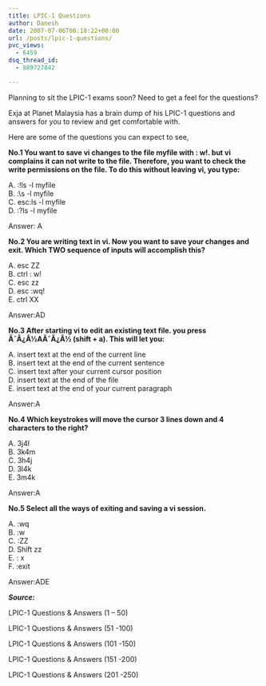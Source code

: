 ```yaml
---
title: LPIC-1 Questions
author: Danesh
date: 2007-07-06T06:18:22+00:00
url: /posts/lpic-1-questions/
pvc_views:
  - 6459
dsq_thread_id:
  - 889727842

---
```

Planning to sit the LPIC-1 exams soon? Need to get a feel for the questions?

Exja at Planet Malaysia has a brain dump of his LPIC-1 questions and answers for you to review and get comfortable with.

Here are some of the questions you can expect to see,

**No.1 You want to save vi changes to the file myfile with : w!. but vi complains it can not write to the file. Therefore, you want to check the write permissions on the file. To do this without leaving vi, you type:**

A. :!ls -l myfile  
B. :\s -l myfile  
C. esc:ls -l myfile  
D. :?ls -l myfile

Answer: A

**No.2 You are writing text in vi. Now you want to save your changes and exit. Which TWO sequence of inputs will accomplish this?**

A. esc ZZ  
B. ctrl : w!  
C. esc zz  
D. esc :wq!  
E. ctrl XX

Answer:AD

**No.3 After starting vi to edit an existing text file. you press Ã¯Â¿Â½AÃ¯Â¿Â½ (shift + a). This will let you:**

A. insert text at the end of the current line  
B. insert text at the end of the current sentence  
C. insert text after your current cursor position  
D. insert text at the end of the file  
E. insert text at the end of your current paragraph

Answer:A

**No.4 Which keystrokes will move the cursor 3 lines down and 4 characters to the right?**

A. 3j4l  
B. 3k4m  
C. 3h4j  
D. 3l4k  
E. 3m4k

Answer:A

**No.5 Select all the ways of exiting and saving a vi session.**

A. :wq  
B. :w  
C. :ZZ  
D. Shift zz  
E. : x  
F. :exit

Answer:ADE

_**Source:**_

LPIC-1 Questions & Answers (1 &#8211; 50)

LPIC-1 Questions & Answers (51 -100)

LPIC-1 Questions & Answers (101 -150)

LPIC-1 Questions & Answers (151 -200)

LPIC-1 Questions & Answers (201 -250)